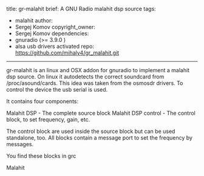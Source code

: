 title: gr-malahit
brief: A GNU Radio malahit dsp source
tags:
  - malahit
author:
  - Sergej Komov
copyright_owner:
  - Sergej Komov
dependencies:
  - gnuradio (>= 3.9.0 )
  - alsa usb drivers activated
repo: https://github.com/mihaly4/gr_malahit.git
---
gr-malahit is an linux and OSX addon for gnuradio to implement a malahit dsp source.
On linux it autodetects the correct soundcard from /proc/asound/cards.
This idea was taken from the osmosdr drivers.  To control the device the usb serial is used.

It contains four components:
 
Malahit DSP              - The complete source block
Malahit DSP control      - The control block, to set frequency, gain, etc.

The  control block are used inside the source block but can be used standalone, too.
All blocks contain a message port to set the frequency by messages.

You find these blocks in grc

Malahit


